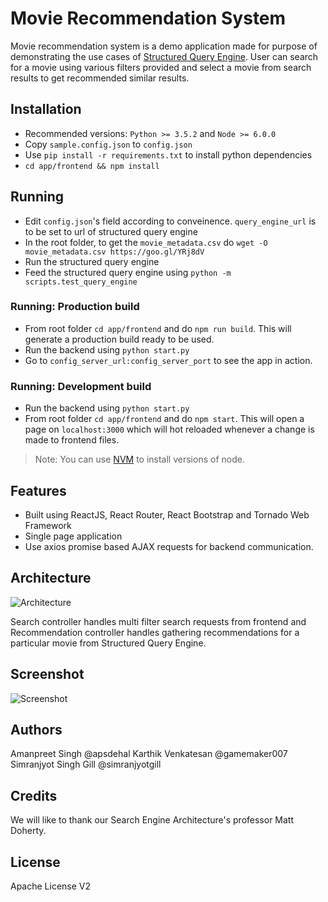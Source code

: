 # Movie Recommendation System

Movie recommendation system is a demo application made for purpose of demonstrating the use cases of [Structured Query Engine](https://github.com/apsdehal/strucutured-query-engine). User can search for a movie using various filters provided and select a movie from search results to get recommended similar results.

## Installation
- Recommended versions: `Python >= 3.5.2` and `Node >= 6.0.0`
- Copy `sample.config.json` to `config.json`
- Use `pip install -r requirements.txt` to install python dependencies
- `cd app/frontend && npm install`

## Running
- Edit `config.json`'s field according to conveinence. `query_engine_url` is to be set to url of structured query engine
- In the root folder, to get the `movie_metadata.csv` do `wget -O movie_metadata.csv https://goo.gl/YRj8dV`
- Run the structured query engine
- Feed the structured query engine using `python -m scripts.test_query_engine`


### Running: Production build
- From root folder `cd app/frontend` and do `npm run build`. This will generate a production build ready to be used.
- Run the backend using `python start.py`
- Go to `config_server_url:config_server_port` to see the app in action.

### Running: Development build
- Run the backend using `python start.py`
- From root folder `cd app/frontend` and do `npm start`. This will open a page on `localhost:3000` which will hot reloaded whenever a change is made to frontend files.

> Note: You can use [NVM](http://github.com/creationix/nvm) to install versions of node.

## Features
- Built using ReactJS, React Router, React Bootstrap and Tornado Web Framework
- Single page application
- Use axios promise based AJAX requests for backend communication.

## Architecture

![Architecture](http://i.imgur.com/nMSfoMM.png)

Search controller handles multi filter search requests from frontend and Recommendation controller handles gathering recommendations for a particular movie from Structured Query Engine.

## Screenshot
![Screenshot](http://i.imgur.com/cDtK5Zz.png)

## Authors
Amanpreet Singh @apsdehal
Karthik Venkatesan @gamemaker007
Simranjyot Singh Gill @simranjyotgill

## Credits

We will like to thank our Search Engine Architecture's professor Matt Doherty.

## License

Apache License V2
